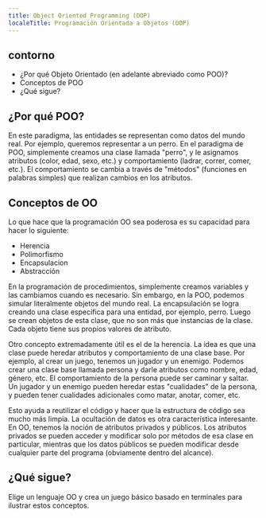 ```yaml
---
title: Object Oriented Programming (OOP)
localeTitle: Programación Orientada a Objetos (OOP)
---
```

## contorno

*   ¿Por qué Objeto Orientado (en adelante abreviado como POO)?
*   Conceptos de POO
*   ¿Qué sigue?

## ¿Por qué POO?

En este paradigma, las entidades se representan como datos del mundo real. Por ejemplo, queremos representar a un perro. En el paradigma de POO, simplemente creamos una clase llamada "perro", y le asignamos atributos (color, edad, sexo, etc.) y comportamiento (ladrar, correr, comer, etc.). El comportamiento se cambia a través de "métodos" (funciones en palabras simples) que realizan cambios en los atributos.

## Conceptos de OO

Lo que hace que la programación OO sea poderosa es su capacidad para hacer lo siguiente:

*   Herencia
*   Polimorfismo
*   Encapsulacion
*   Abstracción

En la programación de procedimientos, simplemente creamos variables y las cambiamos cuando es necesario. Sin embargo, en la POO, podemos simular literalmente objetos del mundo real. La encapsulación se logra creando una clase específica para una entidad, por ejemplo, perro. Luego se crean objetos de esta clase, que no son más que instancias de la clase. Cada objeto tiene sus propios valores de atributo.

Otro concepto extremadamente útil es el de la herencia. La idea es que una clase puede heredar atributos y comportamiento de una clase base. Por ejemplo, al crear un juego, tenemos un jugador y un enemigo. Podemos crear una clase base llamada persona y darle atributos como nombre, edad, género, etc. El comportamiento de la persona puede ser caminar y saltar. Un jugador y un enemigo pueden heredar estas "cualidades" de la persona, y pueden tener cualidades adicionales como matar, anotar, comer, etc.

Esto ayuda a reutilizar el código y hacer que la estructura de código sea mucho más limpia. La ocultación de datos es otra característica interesante. En OO, tenemos la noción de atributos privados y públicos. Los atributos privados se pueden acceder y modificar solo por métodos de esa clase en particular, mientras que los datos públicos se pueden modificar desde cualquier parte del programa (obviamente dentro del alcance).

## ¿Qué sigue?

Elige un lenguaje OO y crea un juego básico basado en terminales para ilustrar estos conceptos.
